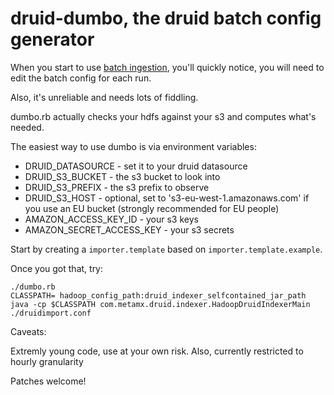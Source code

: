 druid-dumbo, the druid batch config generator
=============================================

When you start to use [batch ingestion](https://github.com/metamx/druid/wiki/Batch-ingestion),
you'll quickly notice, you will need to edit the batch config for each run.

Also, it's unreliable and needs lots of fiddling.

dumbo.rb actually checks your hdfs against your s3 and computes what's needed.

The easiest way to use dumbo is via environment variables:

 * DRUID_DATASOURCE - set it to your druid datasource 
 * DRUID_S3_BUCKET - the s3 bucket to look into
 * DRUID_S3_PREFIX - the s3 prefix to observe
 * DRUID_S3_HOST - optional, set to 's3-eu-west-1.amazonaws.com' if you use an EU bucket (strongly recommended for EU people)
 * AMAZON_ACCESS_KEY_ID - your s3 keys
 * AMAZON_SECRET_ACCESS_KEY - your s3 secrets

Start by creating a `importer.template` based on `importer.template.example`.

Once you got that, try:

```
./dumbo.rb
CLASSPATH= hadoop_config_path:druid_indexer_selfcontained_jar_path
java -cp $CLASSPATH com.metamx.druid.indexer.HadoopDruidIndexerMain ./druidimport.conf 
```

Caveats:

Extremly young code, use at your own risk. Also, currently restricted to hourly granularity

Patches welcome!